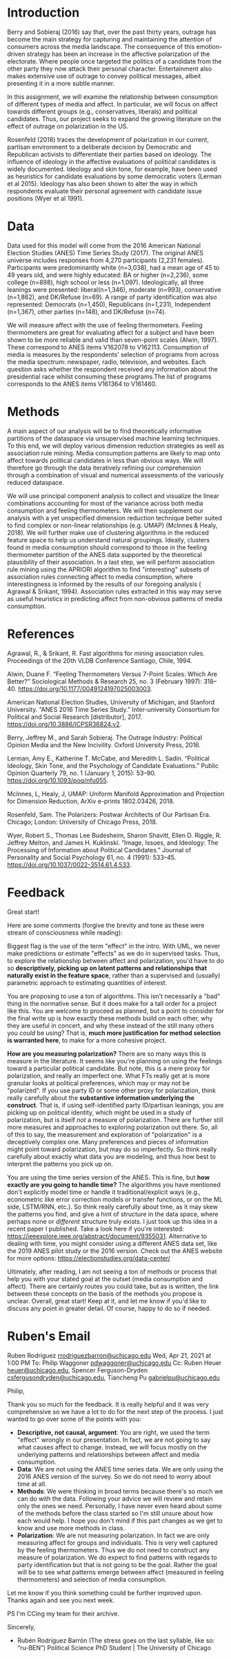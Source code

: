 # Introduction

Berry and Sobieraj (2016) say that, over the past thirty years, outrage has become the main strategy for capturing and maintaining the attention of consumers across the media landscape. The consequence of this emotion-driven strategy has been an increase in the affective polarization of the electorate. Where people once targeted the politics of a candidate from the other party they now attack their personal character. Entertainment also makes extensive use of outrage to convey political messages, albeit presenting it in a more subtle manner. 

In this assignment, we will examine the relationship between consumption of different types of media and affect. In particular, we will focus on affect towards different groups (e.g., conservatives, liberals) and political candidates. Thus, our project seeks to expand the growing literature on the effect of outrage on polarization in the US.

Rosenfeld (2018) traces the development of polarization in our current, partisan environment to a deliberate decision by Democratic and Republican activists to differentiate their parties based on ideology. The influence of ideology in the affective evaluations of political candidates is widely documented. Ideology and skin tone, for example, have been used as heuristics for candidate evaluations by some democratic voters (Lerman et al 2015). Ideology has also been shown to alter the way in which respondents evaluate their personal agreement with candidate issue positions (Wyer et al 1991).

# Data

Data used for this model will come from the 2016 American National Election Studies (ANES) Time Series Study (2017). The original ANES universe includes responses from 4,270 participants (2,231 females). Participants were predominantly white (n=3,038), had a mean age of 45 to 49 years old, and were highly educated: BA or higher (n=2,236), some college (n=898), high school or less (n=1,097). Ideologically, all three leanings were presented: liberal(n=1,346), moderate (n=993), conservative (n=1,862), and DK/Refuse (n=69). A range of party identification was also represented: Democrats (n=1,450), Republicans (n=1,231), Independent (n=1,367), other parties (n=148), and DK/Refuse (n=74).

We will measure affect with the use of feeling thermometers. Feeling thermometers are great for evaluating affect for a subject and have been shown to be more reliable and valid than seven-point scales (Alwin, 1997). These correspond to ANES items V162078 to V162113. Consumption of media is measures by the respondents' selection of programs from across the media spectrum: newspaper, radio, television, and websites. Each question asks whether the respondent received any information about the presidential race whilst consuming these programs.The list of programs corresponds to the ANES items V161364 to V161460.  

# Methods

A main aspect of our analysis will be to find theoretically informative partitions of the dataspace via unsupervised machine learning techniques. To this end, we will deploy various dimension reduction strategies as well as association rule mining. Media consumption patterns are likely to map onto affect towards political candidates in less than obvious ways. We will therefore go through the data iteratively refining our comprehension through a combination of visual and numerical assessments of the variously reduced dataspace. 

We will use principal component analysis to collect and visualize the linear combinations accounting for most of the variance across both media consumption and feeling thermometers. We will then supplement our analysis with a yet unspecified dimension reduction technique better suited to find complex or non-linear relationships (e.g. UMAP) (McInnes & Healy, 2018). We will further make use of clustering algorithms in the reduced feature space to help us understand natural groupings. Ideally, clusters found in media consumption should correspond to those in the feeling thermometer partition of the ANES data supported by the theoretical plausibility of their association. In a last step, we will perform association rule mining using the APRIORI algorithm to find "interesting" subsets of association rules connecting affect to media consumption, where interestingness is informed by the results of our foregoing analysis ( Agrawal & Srikant, 1994). Association rules extracted in this way may serve as useful heuristics in predicting affect from non-obvious patterns of media consumption.

# References

 Agrawal, R., & Srikant, R. Fast algorithms for mining association rules. Proceedings of the 20th VLDB Conference Santiago, Chile, 1994.

Alwin, Duane F. “Feeling Thermometers Versus 7-Point Scales: Which Are Better?” Sociological Methods & Research 25, no. 3 (February 1997): 318–40. https://doi.org/10.1177/0049124197025003003.

American National Election Studies, University of Michigan, and Stanford University. “ANES 2016 Time Series Study.” Inter-university Consortium for Political and Social Research [distributor], 2017. https://doi.org/10.3886/ICPSR36824.v2.

Berry, Jeffrey M., and Sarah Sobieraj. The Outrage Industry: Political Opinion Media and the New Incivility. Oxford University Press, 2016.

Lerman, Amy E., Katherine T. McCabe, and Meredith L. Sadin. “Political Ideology, Skin Tone, and the Psychology of Candidate Evaluations.” Public Opinion Quarterly 79, no. 1 (January 1, 2015): 53–90. https://doi.org/10.1093/poq/nfu055.

McInnes, L, Healy, J, UMAP: Uniform Manifold Approximation and Projection for Dimension Reduction, ArXiv e-prints 1802.03426, 2018.

Rosenfeld, Sam. The Polarizers: Postwar Architects of Our Partisan Era. Chicago; London: University of Chicago Press, 2018.

Wyer, Robert S., Thomas Lee Budesheim, Sharon Shavitt, Ellen D. Riggle, R. Jeffrey Melton, and James H. Kuklinski. “Image, Issues, and Ideology: The Processing of Information about Political Candidates.” Journal of Personality and Social Psychology 61, no. 4 (1991): 533–45. https://doi.org/10.1037/0022-3514.61.4.533.

# Feedback

Great start! 

Here are some comments (forgive the brevity and tone as these were stream of consciousness while reading): 

Biggest flag is the use of the term "effect" in the intro. With UML, we never make predictions or estimate "effects" as we do in supervised tasks. Thus, to explore the relationship between affect and polarization, you'd have to do so **descriptively, picking up on latent patterns and relationships that naturally exist in the feature space**, rather than a supervised and (usually) parametric approach to estimating quantities of interest. 

You are proposing to use a ton of algorithms. This isn't necessarily a "bad" thing in the normative sense. But it does make for a tall order for a project like this. You are welcome to proceed as planned, but a point to consider for the final write up is how exactly these methods build on each other, why they are useful in concert, and why these instead of the still many others you *could* be using? That is, **much more justification for method selection is warranted here**, to make for a more cohesive project. 

**How are you measuring polarization?** There are so many ways this is measure in the literature. It seems like you're planning on using the feelings toward a particular political candidate. But note, this is a mere proxy for polarization, and really an imperfect one. What FTs really get at is more granular looks at political preferences, which may or may not be "polarized". If you use party ID or some other proxy for polarization, think really carefully about the **substantive information underlying the construct**. That is, if using self-identified party ID/partisan leanings, you are picking up on political identity, which might be used in a study of polarization, but is itself *not* a measure of polarization. There are further still more measures and approaches to exploring polarization out there. So, all of this to say, the measurement and exploration of "polarization" is a deceptively complex one. Many preferences and pieces of information might point toward polarization, but may do so imperfectly. So think really carefully about exactly what data you are modeling, and thus how best to interpret the patterns you pick up on. 

You are using the time series version of the ANES. This is fine, but **how exactly are you going to handle time?** The algorithms you have mentioned don't explicitly model time or handle it traditional/explicit ways (e.g., econometric like error correction models or transfer functions, or on the ML side, LSTM/RNN, etc.). So think really carefully about time, as it may skew the patterns you find, and give a hint of structure in the data space, where perhaps none or *different* structure truly exists. I just took up this idea in a recent paper I published. Take a look here if you're interested: https://ieeexplore.ieee.org/abstract/document/9355031. Alternative to dealing with time, you might consider using a different ANES data set, like the 2019 ANES pilot study or the 2016 version. Check out the ANES website for more options: https://electionstudies.org/data-center/ 

Ultimately, after reading, I am not seeing a ton of methods or process that help you with your stated goal at the outset (media consumption and affect). There are certainly routes you could take, but as is written, the link between these concepts on the basis of the methods you propose is unclear. Overall, great start! Keep at it, and let me know if you'd like to discuss any point in greater detail. Of course, happy to do so if needed.

# Ruben's Email

Ruben Rodriguez <rrodriguezbarron@uchicago.edu>	Wed, Apr 21, 2021 at 1:00 PM
To: Philip Waggoner <pdwaggoner@uchicago.edu>
Cc: Ruben Heuer <heuer@uchicago.edu>, Spencer Ferguson-Dryden <csfergusondryden@uchicago.edu>, Tiancheng Pu <gabrielpu@uchicago.edu>

Philip,

Thank you so much for the feedback. It is really helpful and it was very comprehensive so we have a lot to do for the next step of the process. I just wanted to go over some of the points with you: 

- **Descriptive, not causal, argument**: You are right, we used the term "effect" wrongly in our presentation. In fact, we are not going to say what causes affect to change. Instead, we will focus mostly on the underlying patterns and relationships between affect and media consumption.
- **Data**: We are not using the ANES time series data. We are only using the 2016 ANES version of the survey. So we do not need to worry about time at all. 
- **Methods**: We were thinking in broad terms because there's so much we can do with the data. Following your advice we will review and retain only the ones we need. Personally, I have never even heard about some of the methods before the class started so I'm still unsure about how each would help. I hope you don't mind if this part changes as we get to know and use more methods in class. 
- **Polarization**: We are not measuring polarization. In fact we are only measuring affect for groups and individuals. This is very well captured by the feeling thermometers. Thus we do not need to construct any measure of polarization. We do expect to find patterns with regards to party identification but that is not going to be the goal. Rather the goal will be to see what patterns emerge between affect (measured in feeling thermometers) and selection of media consumption. 

Let me know if you think something could be further improved upon. Thanks again and see you next week.  

PS
I'm CCing my team for their archive.

Sincerely,
- Rubén Rodríguez Barrón (The stress goes on the last syllable, like so: “ru-BEN”)
Political Science PhD Student | The University of Chicago
